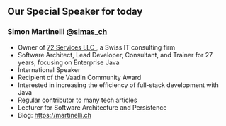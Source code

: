 ## Our Special Speaker for today

### Simon Martinelli [@simas_ch](https://twitter.com/simas_ch)
- Owner of [72 Services LLC ](https://72.services/en), a Swiss IT consulting firm
- Software Architect, Lead Developer, Consultant, and Trainer for 27 years, focusing on Enterprise Java
- International Speaker
- Recipient of the Vaadin Community Award
- Interested in increasing the efficiency of full-stack development with Java
- Regular contributor to many tech articles
- Lecturer for Software Architecture and Persistence
- Blog: https://martinelli.ch









